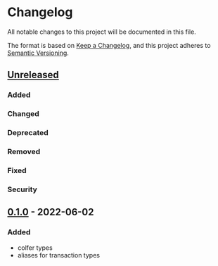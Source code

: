 # Changelog
All notable changes to this project will be documented in this file.

The format is based on [Keep a Changelog](https://keepachangelog.com/en/1.0.0/),
and this project adheres to [Semantic Versioning](https://semver.org/spec/v2.0.0.html).

## [Unreleased]
### Added

### Changed

### Deprecated

### Removed

### Fixed

### Security

## [0.1.0] - 2022-06-02
### Added
- colfer types
- aliases for transaction types

[Unreleased]: https://github.com/penny-vault/import-tickers/compare/v0.1.0...HEAD
[0.1.0]: https://github.com/penny-vault/import-tickers/releases/tag/v0.0.1
